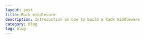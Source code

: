 ```yaml
---
layout: post
title: Rack middleware
description: Introduction on how to build a Rack middleware
category: blog
tag: blog
---
```

